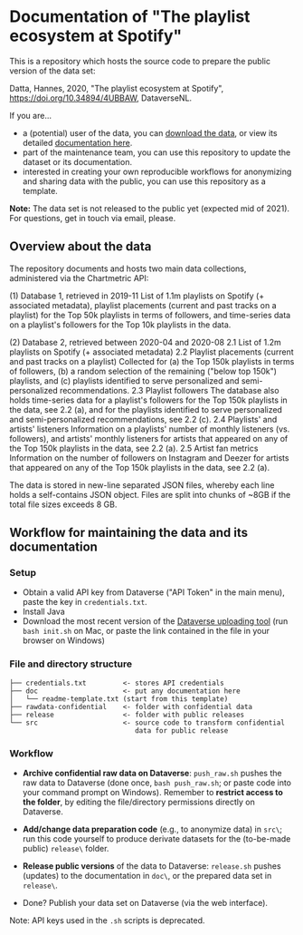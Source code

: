 # Documentation of "The playlist ecosystem at Spotify"

This is a repository which hosts the source code to prepare the public version of the data set:

Datta, Hannes, 2020, "The playlist ecosystem at Spotify", https://doi.org/10.34894/4UBBAW, DataverseNL.

If you are...
- a (potential) user of the data, you can [download the data](https://doi.org/10.34894/4UBBAW), or view its detailed [documentation here](doc/). 
- part of the maintenance team, you can use this repository to update the dataset or its documentation.
- interested in creating your own reproducible workflows for anonymizing and sharing data with the public, you can use this repository as a template.

<!-- remove if necessary-->
__Note:__ The data set is not released to the public yet (expected mid of 2021). For questions, get in touch via email, please.
<!-- -->

## Overview about the data

The repository documents and hosts two main data collections, administered via the Chartmetric API:

(1) Database 1, retrieved in 2019-11
List of 1.1m playlists on Spotify (+ associated metadata), playlist placements (current and past tracks on a playlist) for the Top 50k playlists in terms of followers, and time-series data on a playlist's followers for the Top 10k playlists in the data.

(2) Database 2, retrieved between 2020-04 and 2020-08
2.1 List of 1.2m playlists on Spotify (+ associated metadata)
2.2 Playlist placements (current and past tracks on a playlist)
Collected for (a) the Top 150k playlists in terms of followers, (b) a random selection of the remaining ("below top 150k") playlists, and (c) playlists identified to serve personalized and semi-personalized recommendations.
2.3 Playlist followers
The database also holds time-series data for a playlist's followers for the Top 150k playlists in the data, see 2.2 (a), and for the playlists identified to serve personalized and semi-personalized recommendations, see 2.2 (c).
2.4 Playlists' and artists' listeners
Information on a playlists' number of monthly listeners (vs. followers), and artists' monthly listeners for artists that appeared on any of the Top 150k playlists in the data, see 2.2 (a).
2.5 Artist fan metrics
Information on the number of followers on Instagram and Deezer for artists that appeared on any of the Top 150k playlists in the data, see 2.2 (a).

The data is stored in new-line separated JSON files, whereby each line holds a self-contains JSON object. Files are split into chunks of ~8GB if the total file sizes exceeds 8 GB.


## Workflow for maintaining the data and its documentation

### Setup

- Obtain a valid API key from Dataverse ("API Token" in the main menu), paste the key in `credentials.txt`.
- Install Java
- Download the most recent version of the [Dataverse uploading tool](https://github.com/GlobalDataverseCommunityConsortium/dataverse-uploader/) (run `bash init.sh` on Mac, or paste the link contained in the file in your browser on Windows)


### File and directory structure

```
├── credentials.txt         <- stores API credentials
├── doc                     <- put any documentation here
│   └── readme-template.txt (start from this template)
├── rawdata-confidential    <- folder with confidential data
├── release                 <- folder with public releases
└── src                     <- source code to transform confidential
                               data for public release
```

### Workflow

* __Archive confidential raw data on Dataverse__: `push_raw.sh` pushes the raw data to Dataverse (done once, `bash push_raw.sh`; or paste code into your command prompt on Windows). Remember to __restrict access to the folder__, by editing the file/directory permissions directly on Dataverse.

* __Add/change data preparation code__ (e.g., to anonymize data) in `src\`; run this code yourself to produce derivate datasets for the (to-be-made public) `release\` folder.

* __Release public versions__ of the data to Dataverse: `release.sh` pushes (updates) to the documentation in `doc\`, or the prepared data set in `release\`.

* Done? Publish your data set on Dataverse (via the web interface).

Note: API keys used in the `.sh` scripts is deprecated.
